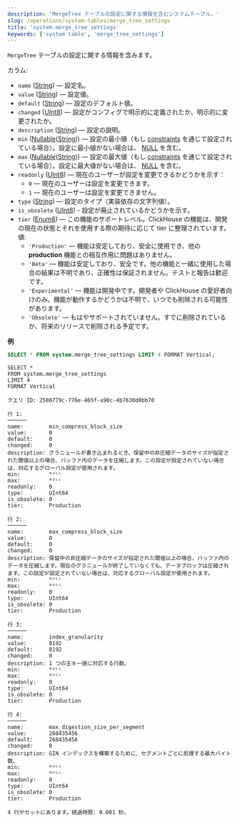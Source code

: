 ```yaml
---
description: 'MergeTree テーブルの設定に関する情報を含むシステムテーブル。'
slug: /operations/system-tables/merge_tree_settings
title: 'system.merge_tree_settings'
keywords: ['system table', 'merge_tree_settings']
---
```


`MergeTree` テーブルの設定に関する情報を含みます。

カラム:

- `name` ([String](../../sql-reference/data-types/string.md)) — 設定名。
- `value` ([String](../../sql-reference/data-types/string.md)) — 設定値。
- `default` ([String](../../sql-reference/data-types/string.md)) — 設定のデフォルト値。
- `changed` ([UInt8](/sql-reference/data-types/int-uint#integer-ranges)) — 設定がコンフィグで明示的に定義されたか、明示的に変更されたか。
- `description` ([String](../../sql-reference/data-types/string.md)) — 設定の説明。
- `min` ([Nullable](../../sql-reference/data-types/nullable.md)([String](../../sql-reference/data-types/string.md))) — 設定の最小値（もし [constraints](/operations/settings/constraints-on-settings) を通じて設定されている場合）。設定に最小値がない場合は、 [NULL](/operations/settings/formats#input_format_null_as_default) を含む。
- `max` ([Nullable](../../sql-reference/data-types/nullable.md)([String](../../sql-reference/data-types/string.md))) — 設定の最大値（もし [constraints](/operations/settings/constraints-on-settings) を通じて設定されている場合）。設定に最大値がない場合は、 [NULL](/operations/settings/formats#input_format_null_as_default) を含む。
- `readonly` ([UInt8](/sql-reference/data-types/int-uint#integer-ranges)) — 現在のユーザーが設定を変更できるかどうかを示す：
    - `0` — 現在のユーザーは設定を変更できます。
    - `1` — 現在のユーザーは設定を変更できません。
- `type` ([String](../../sql-reference/data-types/string.md)) — 設定のタイプ（実装依存の文字列値）。
- `is_obsolete` ([UInt8](/sql-reference/data-types/int-uint#integer-ranges)) - 設定が廃止されているかどうかを示す。
- `tier` ([Enum8](../../sql-reference/data-types/enum.md)) — この機能のサポートレベル。ClickHouse の機能は、開発の現在の状態とそれを使用する際の期待に応じて tier に整理されています。値:
    - `'Production'` — 機能は安定しており、安全に使用でき、他の **production** 機能との相互作用に問題はありません。
    - `'Beta'` — 機能は安定しており、安全です。他の機能と一緒に使用した場合の結果は不明であり、正確性は保証されません。テストと報告は歓迎です。
    - `'Experimental'` — 機能は開発中です。開発者や ClickHouse の愛好者向けのみ。機能が動作するかどうかは不明で、いつでも削除される可能性があります。
    - `'Obsolete'` — もはやサポートされていません。すでに削除されているか、将来のリリースで削除される予定です。

**例**
```sql
SELECT * FROM system.merge_tree_settings LIMIT 4 FORMAT Vertical;
```

```response
SELECT *
FROM system.merge_tree_settings
LIMIT 4
FORMAT Vertical

クエリ ID: 2580779c-776e-465f-a90c-4b7630d0bb70

行 1:
──────
name:        min_compress_block_size
value:       0
default:     0
changed:     0
description: グラニュールが書き込まれるとき、保留中の非圧縮データのサイズが指定された閾値以上の場合、バッファ内のデータを圧縮します。この設定が設定されていない場合は、対応するグローバル設定が使用されます。
min:         ᴺᵁᴸᴸ
max:         ᴺᵁᴸᴸ
readonly:    0
type:        UInt64
is_obsolete: 0
tier:        Production

行 2:
──────
name:        max_compress_block_size
value:       0
default:     0
changed:     0
description: 保留中の非圧縮データのサイズが指定された閾値以上の場合、バッファ内のデータを圧縮します。現在のグラニュールが終了していなくても、データブロックは圧縮されます。この設定が設定されていない場合は、対応するグローバル設定が使用されます。
min:         ᴺᵁᴸᴸ
max:         ᴺᵁᴸᴸ
readonly:    0
type:        UInt64
is_obsolete: 0
tier:        Production

行 3:
──────
name:        index_granularity
value:       8192
default:     8192
changed:     0
description: 1 つの主キー値に対応する行数。
min:         ᴺᵁᴸᴸ
max:         ᴺᵁᴸᴸ
readonly:    0
type:        UInt64
is_obsolete: 0
tier:        Production

行 4:
──────
name:        max_digestion_size_per_segment
value:       268435456
default:     268435456
changed:     0
description: GIN インデックスを構築するために、セグメントごとに処理する最大バイト数。
min:         ᴺᵁᴸᴸ
max:         ᴺᵁᴸᴸ
readonly:    0
type:        UInt64
is_obsolete: 0
tier:        Production

4 行がセットにあります。経過時間: 0.001 秒。
```
